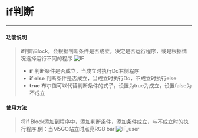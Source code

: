 # if判断
__________________________
#### 功能说明
>if判断Block，会根据判断条件是否成立，决定是否运行程序，或是根据情况选择运行不同的程序
![IF](/image/Logic/IF.jpg)
>* __if__
判断条件是否成立，当成立时执行Do右侧程序
>* __if else__
判断条件是否成立，当成立时执行Do，不成立时执行else
>* __true__
布尔值可以代替判断条件的式子，设置为true为成立，设置false为不成立


#### 使用方法
>将if Block添加到程序中，添加判断条件，添加条件成立，与不成立时的执行程序,例：当M5GO站立时点亮RGB bar
![IF_user](/image/Logic/IF_user.gif)
